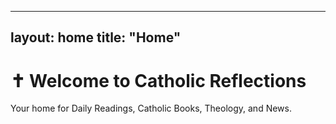 
---
layout: home
title: "Home"
---

# ✝️ Welcome to Catholic Reflections

Your home for Daily Readings, Catholic Books, Theology, and News.
